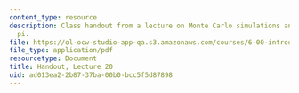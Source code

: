 ```yaml
---
content_type: resource
description: Class handout from a lecture on Monte Carlo simulations and estimating
  pi.
file: https://ol-ocw-studio-app-qa.s3.amazonaws.com/courses/6-00-introduction-to-computer-science-and-programming-fall-2008/ad013ea22b8737ba00b0bcc5f5d87898_lec20.pdf
file_type: application/pdf
resourcetype: Document
title: Handout, Lecture 20
uid: ad013ea2-2b87-37ba-00b0-bcc5f5d87898
---
```

